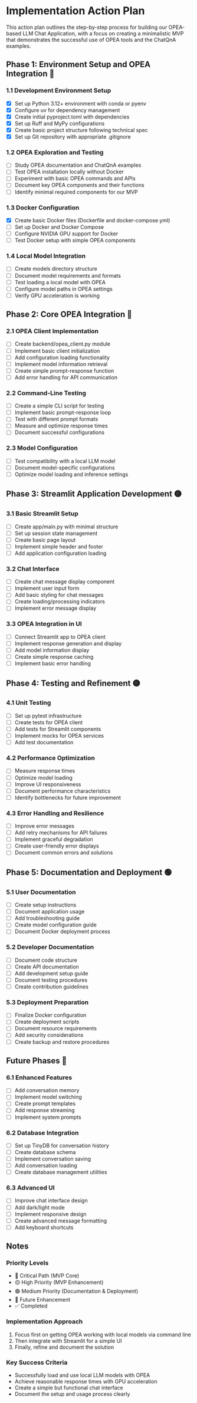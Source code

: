 # Implementation Action Plan

This action plan outlines the step-by-step process for building our OPEA-based LLM Chat Application, with a focus on creating a minimalistic MVP that demonstrates the successful use of OPEA tools and the ChatQnA examples.

## Phase 1: Environment Setup and OPEA Integration 🔴

### 1.1 Development Environment Setup
- [x] Set up Python 3.12+ environment with conda or pyenv
- [x] Configure uv for dependency management
- [x] Create initial pyproject.toml with dependencies
- [x] Set up Ruff and MyPy configurations
- [x] Create basic project structure following technical spec
- [x] Set up Git repository with appropriate .gitignore

### 1.2 OPEA Exploration and Testing
- [ ] Study OPEA documentation and ChatQnA examples
- [ ] Test OPEA installation locally without Docker
- [ ] Experiment with basic OPEA commands and APIs
- [ ] Document key OPEA components and their functions
- [ ] Identify minimal required components for our MVP

### 1.3 Docker Configuration
- [x] Create basic Docker files (Dockerfile and docker-compose.yml)
- [ ] Set up Docker and Docker Compose
- [ ] Configure NVIDIA GPU support for Docker
- [ ] Test Docker setup with simple OPEA components

### 1.4 Local Model Integration
- [ ] Create models directory structure
- [ ] Document model requirements and formats
- [ ] Test loading a local model with OPEA
- [ ] Configure model paths in OPEA settings
- [ ] Verify GPU acceleration is working

## Phase 2: Core OPEA Integration 🔴

### 2.1 OPEA Client Implementation
- [ ] Create backend/opea_client.py module
- [ ] Implement basic client initialization
- [ ] Add configuration loading functionality
- [ ] Implement model information retrieval
- [ ] Create simple prompt-response function
- [ ] Add error handling for API communication

### 2.2 Command-Line Testing
- [ ] Create a simple CLI script for testing
- [ ] Implement basic prompt-response loop
- [ ] Test with different prompt formats
- [ ] Measure and optimize response times
- [ ] Document successful configurations

### 2.3 Model Configuration
- [ ] Test compatibility with a local LLM model
- [ ] Document model-specific configurations
- [ ] Optimize model loading and inference settings

## Phase 3: Streamlit Application Development 🟡

### 3.1 Basic Streamlit Setup
- [ ] Create app/main.py with minimal structure
- [ ] Set up session state management
- [ ] Create basic page layout
- [ ] Implement simple header and footer
- [ ] Add application configuration loading

### 3.2 Chat Interface
- [ ] Create chat message display component
- [ ] Implement user input form
- [ ] Add basic styling for chat messages
- [ ] Create loading/processing indicators
- [ ] Implement error message display

### 3.3 OPEA Integration in UI
- [ ] Connect Streamlit app to OPEA client
- [ ] Implement response generation and display
- [ ] Add model information display
- [ ] Create simple response caching
- [ ] Implement basic error handling

## Phase 4: Testing and Refinement 🟡

### 4.1 Unit Testing
- [ ] Set up pytest infrastructure
- [ ] Create tests for OPEA client
- [ ] Add tests for Streamlit components
- [ ] Implement mocks for OPEA services
- [ ] Add test documentation

### 4.2 Performance Optimization
- [ ] Measure response times
- [ ] Optimize model loading
- [ ] Improve UI responsiveness
- [ ] Document performance characteristics
- [ ] Identify bottlenecks for future improvement

### 4.3 Error Handling and Resilience
- [ ] Improve error messages
- [ ] Add retry mechanisms for API failures
- [ ] Implement graceful degradation
- [ ] Create user-friendly error displays
- [ ] Document common errors and solutions

## Phase 5: Documentation and Deployment 🟢

### 5.1 User Documentation
- [ ] Create setup instructions
- [ ] Document application usage
- [ ] Add troubleshooting guide
- [ ] Create model configuration guide
- [ ] Document Docker deployment process

### 5.2 Developer Documentation
- [ ] Document code structure
- [ ] Create API documentation
- [ ] Add development setup guide
- [ ] Document testing procedures
- [ ] Create contribution guidelines

### 5.3 Deployment Preparation
- [ ] Finalize Docker configuration
- [ ] Create deployment scripts
- [ ] Document resource requirements
- [ ] Add security considerations
- [ ] Create backup and restore procedures

## Future Phases 🔮

### 6.1 Enhanced Features
- [ ] Add conversation memory
- [ ] Implement model switching
- [ ] Create prompt templates
- [ ] Add response streaming
- [ ] Implement system prompts

### 6.2 Database Integration
- [ ] Set up TinyDB for conversation history
- [ ] Create database schema
- [ ] Implement conversation saving
- [ ] Add conversation loading
- [ ] Create database management utilities

### 6.3 Advanced UI
- [ ] Improve chat interface design
- [ ] Add dark/light mode
- [ ] Implement responsive design
- [ ] Create advanced message formatting
- [ ] Add keyboard shortcuts

## Notes

### Priority Levels
- 🔴 Critical Path (MVP Core)
- 🟡 High Priority (MVP Enhancement)
- 🟢 Medium Priority (Documentation & Deployment)
- 🔮 Future Enhancement
- ✅ Completed

### Implementation Approach
1. Focus first on getting OPEA working with local models via command line
2. Then integrate with Streamlit for a simple UI
3. Finally, refine and document the solution

### Key Success Criteria
- Successfully load and use local LLM models with OPEA
- Achieve reasonable response times with GPU acceleration
- Create a simple but functional chat interface
- Document the setup and usage process clearly
